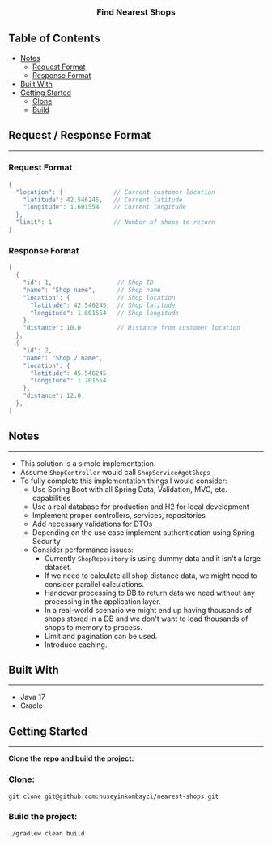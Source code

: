 <h3 align="center">Find Nearest Shops</h3>

## Table of Contents

* [Notes](#notes)
    * [Request Format](#request-format)
    * [Response Format](#response-format)
* [Built With](#built-with)
* [Getting Started](#getting-started)
    * [Clone](#clone)
    * [Build ](#build-the-project)

## Request / Response Format

---

### Request Format
```java
{
  "location": {              // Current customer location
    "latitude": 42.546245,   // Current latitude
    "longitude": 1.601554    // Current longitude
  },
  "limit": 1                 // Number of shops to return
}
```

### Response Format
```java
[
  {
    "id": 1,                  // Shop ID
    "name": "Shop name",      // Shop name
    "location": {             // Shop location
      "latitude": 42.546245,  // Shop latitude
      "longitude": 1.601554   // Shop longitude
    },
    "distance": 10.0          // Distance from customer location
  },
  {
    "id": 2,
    "name": "Shop 2 name",      
    "location": {
      "latitude": 45.546245,
      "longitude": 1.701554
    },
    "distance": 12.0
  },
]
```

## Notes

---

- This solution is a simple implementation.
- Assume `ShopController` would call `ShopService#getShops`
- To fully complete this implementation things I would consider:
  - Use Spring Boot with all Spring Data, Validation, MVC, etc. capabilities
  - Use a real database for production and H2 for local development
  - Implement proper controllers, services, repositories
  - Add necessary validations for DTOs
  - Depending on the use case implement authentication using Spring Security
  - Consider performance issues:
    - Currently `ShopRepository` is using dummy data and it isn't a large dataset.
    - If we need to calculate all shop distance data, we might need to consider parallel calculations.
    - Handover processing to DB to return data we need without any processing in the application layer.
    - In a real-world scenario we might end up having thousands of shops stored in a DB 
    and we don't want to load thousands of shops to memory to process.
    - Limit and pagination can be used.
    - Introduce caching.


## Built With

---

* Java 17
* Gradle

## Getting Started

---

**Clone the repo and build the project:**

### Clone:
```
git clone git@github.com:huseyinkombayci/nearest-shops.git
```

### Build the project:
```
./gradlew clean build
```